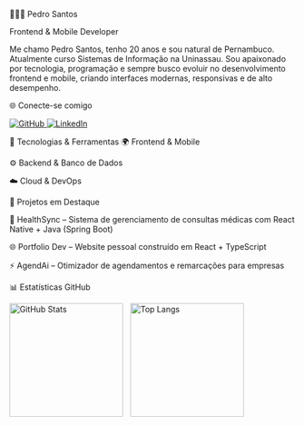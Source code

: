 👨🏻‍💻 Pedro Santos

Frontend & Mobile Developer

Me chamo Pedro Santos, tenho 20 anos e sou natural de Pernambuco. Atualmente curso Sistemas de Informação na Uninassau. Sou apaixonado por tecnologia, programação e sempre busco evoluir no desenvolvimento frontend e mobile, criando interfaces modernas, responsivas e de alto desempenho.

🌐 Conecte-se comigo
<p align="left"> <a href="https://github.com/pedrosantosdev08"> <img alt="GitHub" title="Meu GitHub" src="https://img.shields.io/badge/GitHub-000?style=for-the-badge&logo=github&logoColor=white"/> </a> <a href="https://www.linkedin.com/in/pedrodevsantos/"> <img alt="LinkedIn" title="Meu LinkedIn" src="https://img.shields.io/badge/LinkedIn-0A66C2?style=for-the-badge&logo=linkedin&logoColor=white"/> </a> </p>
🚀 Tecnologias & Ferramentas
🌍 Frontend & Mobile








⚙️ Backend & Banco de Dados




☁️ Cloud & DevOps




📌 Projetos em Destaque

📱 HealthSync – Sistema de gerenciamento de consultas médicas com React Native + Java (Spring Boot)

🌐 Portfolio Dev – Website pessoal construído em React + TypeScript

⚡ AgendAi – Otimizador de agendamentos e remarcações para empresas

📊 Estatísticas GitHub
<p> <img align="left" alt="GitHub Stats" height="200" style="padding-right: 10px;" src="https://github-readme-stats.vercel.app/api?username=pedrosantosdev08&show_icons=true&theme=tokyonight&include_all_commits=true&locale=pt-br" /> <img align="left" alt="Top Langs" height="200" src="https://github-readme-stats.vercel.app/api/top-langs/?username=pedrosantosdev08&theme=tokyonight&layout=compact&custom_title=Tecnologias&langs_count=9" /> </p>
